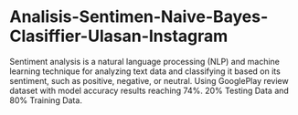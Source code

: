 # Analisis-Sentimen-Naive-Bayes-Clasiffier-Ulasan-Instagram
Sentiment analysis is a natural language processing (NLP) and machine learning technique for analyzing text data and classifying it based on its sentiment, such as positive, negative, or neutral. Using GooglePlay review dataset with model accuracy results reaching 74%. 20% Testing Data and 80% Training Data.
